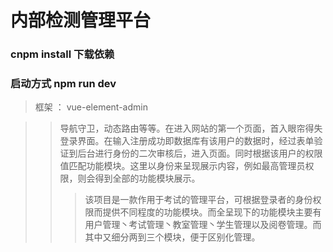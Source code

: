 # 内部检测管理平台
### cnpm install 下载依赖
### 启动方式 npm run dev

> 框架 ：  vue-element-admin

>> 导航守卫，动态路由等等。在进入网站的第一个页面，首入眼帘得失登录界面。在输入注册成功即数据库有该用户的数据时，经过表单验证到后台进行身份的二次审核后，进入页面。同时根据该用户的权限值匹配功能模块。这里以身份来呈现展示内容，例如最高管理员权限，则会得到全部的功能模块展示。
>>> 该项目是一款作用于考试的管理平台，可根据登录者的身份权限而提供不同程度的功能模块。而全呈现下的功能模块主要有用户管理丶考试管理丶教室管理丶学生管理以及阅卷管理。而其中又细分两到三个模块，便于区别化管理。
